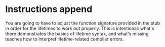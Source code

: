# Instructions append

You are going to have to adjust the function signature provided in the stub in order for the lifetimes to work out properly.
This is intentional: what's there demonstrates the basics of lifetime syntax, and what's missing teaches how to interpret lifetime-related compiler errors.
